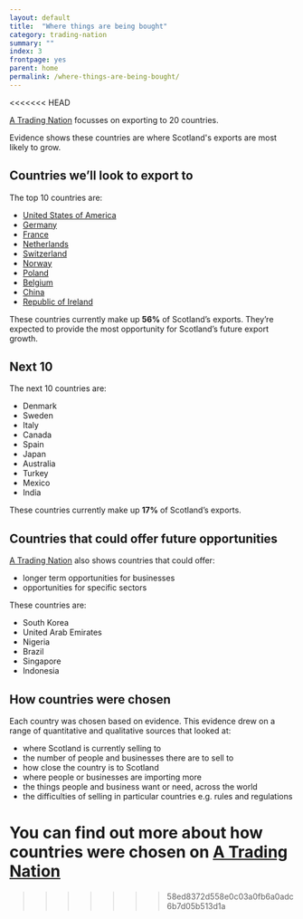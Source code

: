 ```yaml
---
layout: default
title:  "Where things are being bought"
category: trading-nation
summary: ""
index: 3
frontpage: yes
parent: home
permalink: /where-things-are-being-bought/
---
```

<<<<<<< HEAD

[A Trading Nation](https://www.example.com) focusses on exporting to 20 countries.

Evidence shows these countries are where Scotland's exports are most likely to grow.

## Countries we’ll look to export to
The top 10 countries are:

* [United States of America](https://tradingnation.mygov.scot/pages/country-profiles/usa/)
* [Germany](https://tradingnation.mygov.scot/pages/country-profiles/germany/)
* [France](https://tradingnation.mygov.scot/pages/country-profiles/france/)
* [Netherlands](https://tradingnation.mygov.scot/pages/country-profiles/netherlands/)
* [Switzerland](https://tradingnation.mygov.scot/pages/country-profiles/switzerland/)
* [Norway](https://tradingnation.mygov.scot/pages/country-profiles/norway/)
* [Poland](https://tradingnation.mygov.scot/pages/country-profiles/poland/)
* [Belgium](https://tradingnation.mygov.scot/pages/country-profiles/belgium/)
* [China](https://tradingnation.mygov.scot/pages/country-profiles/china/)
* [Republic of Ireland](https://tradingnation.mygov.scot/pages/country-profiles/republic-of-ireland/)

These countries currently make up **56%** of Scotland’s exports. They’re expected to provide the most opportunity for Scotland’s future export growth.

## Next 10
The next 10 countries are:

* Denmark
* Sweden
* Italy
* Canada
* Spain
* Japan
* Australia
* Turkey
* Mexico
* India

These countries currently make up **17%** of Scotland’s exports.

## Countries that could offer future opportunities
[A Trading Nation](https://www.example.com) also shows countries that could offer:

* longer term opportunities for businesses
* opportunities for specific sectors

These countries are:

* South Korea
* United Arab Emirates
* Nigeria
* Brazil
* Singapore
* Indonesia


## How countries were chosen
Each country was chosen based on evidence. This evidence drew on a range of quantitative and qualitative sources that looked at:

* where Scotland is currently selling to
* the number of people and businesses there are to sell to
* how close the country is to Scotland
* where people or businesses are importing more
* the things people and business want or need, across the world
* the difficulties of selling in particular countries e.g. rules and regulations

You can find out more about how countries were chosen on [A Trading Nation](https://www.example.com)
=======
>>>>>>> 58ed8372d558e0c03a0fb6a0adc6b7d05b513d1a

